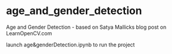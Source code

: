 # age_and_gender_detection
Age and Gender Detection - based on Satya Mallicks blog post on LearnOpenCV.com

launch age&genderDetection.ipynb to run the project
